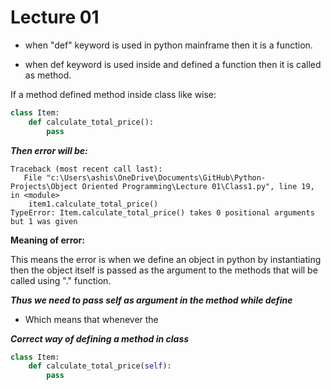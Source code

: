 # **Lecture 01**


* when "def" keyword is used in python mainframe then it is a function.

* when def keyword is used inside and defined a function then it is called as method.

If a method defined method inside class like wise:

```Python
class Item:
    def calculate_total_price():
        pass
```

**_Then error will be:_**

```batch
Traceback (most recent call last):
   File "c:\Users\ashis\OneDrive\Documents\GitHub\Python-Projects\Object Oriented Programming\Lecture 01\Class1.py", line 19, in <module>        
    item1.calculate_total_price()
TypeError: Item.calculate_total_price() takes 0 positional arguments but 1 was given
```

**Meaning of error:**

This means the error is when we define an object in python by instantiating then the object itself is passed as the argument to the methods that will be called using "." function.

**_Thus we need to pass self as argument in the method while define_**

* Which means that whenever the 

_**Correct way of defining a method in class**_

```Python
class Item:
    def calculate_total_price(self):
        pass
```
